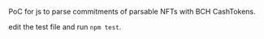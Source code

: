 PoC for js to parse commitments of parsable NFTs with BCH CashTokens.

edit the test file and run `npm test`.
